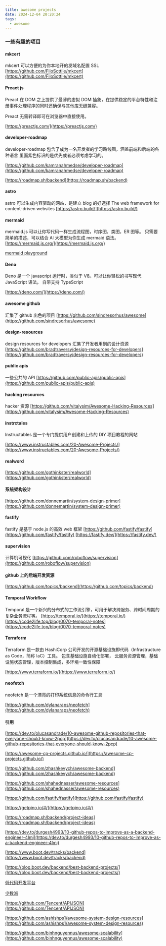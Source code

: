 ```yaml
---
title: awesome projects
date: 2024-12-04 20:20:24
tags:
  - awesome
---
```


### 一些有趣的项目

#### mkcert

mkcert 可以方便的为你本地开的发域名配置 SSL
[https://github.com/FiloSottile/mkcert](https://github.com/FiloSottile/mkcert)

#### Preact js

Preact 在 DOM 之上提供了最薄的虚拟 DOM 抽象，在提供稳定的平台特性和注册事件处理程序的同时还确保与其他库无缝兼容。

Preact 无需转译即可在浏览器中直接使用。

[https://preactjs.com/](https://preactjs.com/)

#### developer-roadmap

developer-roadmap 包含了成为一名开发者的学习路线图，涵盖前端和后端的各种语言
里面紫色标识的是优先或者必须考虑学习的。

[https://github.com/kamranahmedse/developer-roadmap](https://github.com/kamranahmedse/developer-roadmap)

[https://roadmap.sh/backend](https://roadmap.sh/backend)

#### astro

astro 可以生成内容驱动的网站，是建立 blog 的好选择
The web framework for content-driven websites
[https://astro.build/](https://astro.build/)

#### mermaid

mermaid.js 可以让你写代码一样生成流程图，时序图，类图，ER 图等。
只需要简单的描述，可以结合 AI 大模型为你生成 mermaid 语法。
[https://mermaid.js.org/](https://mermaid.js.org/)

[mermaid playground](https://www.mermaidchart.com/play)

#### Deno

Deno 是一个 javascript 运行时，类似于 V8。可以让你轻松的书写现代 JavaScript 语法。
自带支持 TypeScript

[https://deno.com/](https://deno.com/)

#### awesome github

汇集了 github 出色的项目
[https://github.com/sindresorhus/awesome](https://github.com/sindresorhus/awesome)

#### design-resources

design resources for developers 汇集了开发者用到的设计资源
[https://github.com/bradtraversy/design-resources-for-developers](https://github.com/bradtraversy/design-resources-for-developers)

#### public apis

一些公共的 API
[https://github.com/public-apis/public-apis](https://github.com/public-apis/public-apis)

#### hacking resources

hacker 资源
[https://github.com/vitalysim/Awesome-Hacking-Resources](https://github.com/vitalysim/Awesome-Hacking-Resources)

#### instrctales

Instructables 是一个专门提供用户创建和上传的 DIY 项目教程的网站

[https://www.instructables.com/20-Awesome-Projects/](https://www.instructables.com/20-Awesome-Projects/)

#### realword

[https://github.com/gothinkster/realworld](https://github.com/gothinkster/realworld)

#### 系统架构设计

[https://github.com/donnemartin/system-design-primer](https://github.com/donnemartin/system-design-primer)

#### fastify

fastify 是基于 node.js 的高效 web 框架
[https://github.com/fastify/fastify](https://github.com/fastify/fastify)
[https://fastify.dev/](https://fastify.dev/)

#### supervision

计算机可视化
[https://github.com/roboflow/supervision](https://github.com/roboflow/supervision)

#### github 上的后端开发资源

[https://github.com/topics/backend](https://github.com/topics/backend)

#### Temporal Workflow

Temporal 是一个新兴的分布式的工作流引擎，可用于解决跨服务、跨时间周期的复杂业务流程等。
[https://temporal.io/](https://temporal.io/)
[https://code2life.top/blog/0070-temporal-notes](https://code2life.top/blog/0070-temporal-notes)

#### Terraform

Terraform 是一款由 HashiCorp 公司开发的开源基础设施即代码（Infrastructure as Code，简称 IaC）工具。
包含基础设施自动化部署， 云服务资源管理，基础设施状态管理，版本控制集成，多环境一致性保障

[https://www.terraform.io/](https://www.terraform.io/)

#### neofetch

neofetch 是一个漂亮的打印系统信息的命令行工具

[https://github.com/dylanaraps/neofetch](https://github.com/dylanaraps/neofetch)

#### 引用

[https://dev.to/olucasandrade/10-awesome-github-repositories-that-everyone-should-know-2pcp](https://dev.to/olucasandrade/10-awesome-github-repositories-that-everyone-should-know-2pcp)

[https://awesome-cp-projects.github.io/](https://awesome-cp-projects.github.io/)

[https://github.com/zhashkevych/awesome-backend](https://github.com/zhashkevych/awesome-backend)

[https://github.com/shahednasser/awesome-resources](https://github.com/shahednasser/awesome-resources)

[https://github.com/fastify/fastify](https://github.com/fastify/fastify)

[https://getpino.io/#/](https://getpino.io/#/)

[https://roadmap.sh/backend/project-ideas](https://roadmap.sh/backend/project-ideas)

[https://dev.to/durgesh4993/10-github-repos-to-improve-as-a-backend-engineer-4lmi](https://dev.to/durgesh4993/10-github-repos-to-improve-as-a-backend-engineer-4lmi)

[https://www.boot.dev/tracks/backend](https://www.boot.dev/tracks/backend)

[https://blog.boot.dev/backend/best-backend-projects/](https://blog.boot.dev/backend/best-backend-projects/)

[低代码开发平台](https://www.nocobase.com/cn)

[少数派](https://sspai.com/)

[https://github.com/Tencent/APIJSON](https://github.com/Tencent/APIJSON)

[https://github.com/ashishps1/awesome-system-design-resources](https://github.com/ashishps1/awesome-system-design-resources)

[https://github.com/binhnguyennus/awesome-scalability](https://github.com/binhnguyennus/awesome-scalability)
